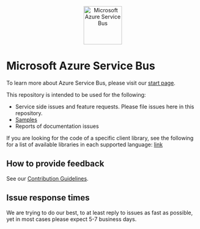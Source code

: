 ﻿<p align="center">
  <img src="service-bus.png" alt="Microsoft Azure Service Bus" width="100"/>
</p>

# Microsoft Azure Service Bus

To learn more about Azure Service Bus, please visit our [start page](https://azure.microsoft.com/services/service-bus/).

This repository is intended to be used for the following:
* Service side issues and feature requests. Please file issues here in this repository.
* [Samples](./samples/readme.md)
* Reports of documentation issues

If you are looking for the code of a specific client library, see the following for a list of available libraries in each supported language: [link](https://github.com/Azure/azure-sdk)

## How to provide feedback

See our [Contribution Guidelines](./.github/CONTRIBUTING.md).

## Issue response times

We are trying to do our best, to at least reply to issues as fast as possible, yet in most cases please expect 5-7 business days.
